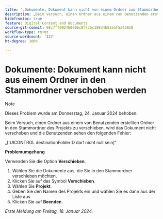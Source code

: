 ```yaml
---
title: '„Dokumente: Dokument kann nicht von einem Ordner zum Stammordner verschoben werden“'
description: „Beim Versuch, einen Ordner aus einem von Benutzenden erstellten Ordner in den Stammordner des Projekts zu verschieben, wird das Dokument nicht verschoben und die Benutzenden sehen einen Fehler.“
hidefromtoc: true
feature: Digital Content and Documents
source-git-commit: 08c7ff0024b0e0bc8f735c388d4b82eaf5a42610
workflow-type: tm+mt
source-wordcount: '127'
ht-degree: 100%

---
```



# Dokumente: Dokument kann nicht aus einem Ordner in den Stammordner verschoben werden

>[!NOTE]
>
>Dieses Problem wurde am Donnerstag, 24. Januar 2024 behoben.

Beim Versuch, einen Ordner aus einem von Benutzenden erstellten Ordner in den Stammordner des Projekts zu verschieben, wird das Dokument nicht verschoben und die Benutzenden sehen den folgenden Fehler:

„[!UICONTROL destinationFolderID darf nicht null sein]“

**Problemumgehung**

Verwenden Sie die Option **Verschieben**.

1. Wählen Sie die Dokumente aus, die Sie in den Stammordner verschieben möchten.
1. Klicken Sie auf das Symbol **Verschieben**.
1. Wählen Sie **Projekt**.
1. Geben Sie den Namen des Projekts ein und wählen Sie es dann aus der Liste aus.
1. Klicken Sie auf **Beenden**.

_Erste Meldung am Freitag, 18. Januar 2024._
